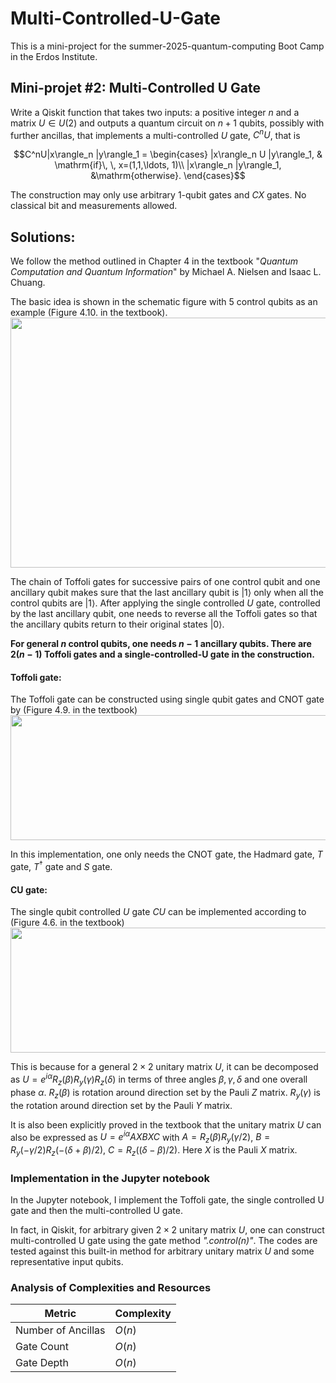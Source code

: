 # Multi-Controlled-U-Gate

This is a mini-project for the summer-2025-quantum-computing Boot Camp in the Erdos Institute. 

## Mini-projet #2: Multi-Controlled U Gate

Write a Qiskit function that takes two inputs: a positive integer $n$ and a matrix $U\in U(2)$ and outputs a quantum circuit on $n+1$ qubits, possibly with further ancillas, that implements a multi-controlled $U$ gate, $C^nU$, that is 
 
$$C^nU|x\rangle_n |y\rangle_1 = \begin{cases}
|x\rangle_n U |y\rangle_1, & \mathrm{if}\, \, x=(1,1,\ldots, 1)\\
|x\rangle_n |y\rangle_1, &\mathrm{otherwise}.
\end{cases}$$

The construction may only use arbitrary 1-qubit gates and $CX$ gates. No classical bit and measurements allowed. 


## Solutions:

We follow the method outlined in Chapter 4 in the textbook "_Quantum Computation and Quantum Information_" by Michael A. Nielsen and Isaac L. Chuang. 

The basic idea is shown in the schematic figure with $5$ control qubits as an example (Figure 4.10. in the textbook). <img src="https://github.com/user-attachments/assets/54c503e9-53ab-43c7-9dde-31f1429a596e" width="700" height="400" />

The chain of Toffoli gates for successive pairs of one control qubit and one ancillary qubit makes sure that the last ancillary qubit is $|1\rangle$ only when all the control qubits are $|1\rangle$. After applying the single controlled $U$ gate, controlled by the last ancillary qubit, one needs to reverse all the Toffoli gates so that the ancillary qubits return to their original states $|0\rangle$.  

**For general $n$ control qubits, one needs $n-1$ ancillary qubits. There are $2(n-1)$ Toffoli gates and a single-controlled-U gate in the construction.** 

#### Toffoli gate:

The Toffoli gate can be constructed using single qubit gates and CNOT gate by (Figure 4.9. in the textbook)
<img src="https://github.com/user-attachments/assets/23385c48-255b-4b8e-a551-e304c6730c41" width="700" height="200" />

In this implementation, one only needs the CNOT gate, the Hadmard gate, $T$ gate, $T^{\dagger}$ gate and $S$ gate. 

#### CU gate:

The single qubit controlled $U$ gate $CU$ can be implemented according to (Figure 4.6. in the textbook)
<img src="https://github.com/user-attachments/assets/63751db4-efb8-4b74-b143-3e594f8912ce" width="600" height="200" />

This is because for a general $2\times 2$ unitary matrix $U$, it can be decomposed as $U=e^{i\alpha} R_z(\beta) R_y(\gamma) R_z(\delta)$ in terms of three angles $\beta, \gamma, \delta$ and one overall phase $\alpha$. $R_z(\beta)$ is rotation around direction set by the Pauli $Z$ matrix. $R_y(\gamma)$ is the rotation around direction set by the Pauli $Y$ matrix. 

It is also been explicitly proved in the textbook that the unitary matrix $U$ can also be expressed as $U =  e^{i\alpha} AXBXC$ with $A = R_z(\beta) R_y(\gamma/2)$, $B=R_y(-\gamma/2)R_z(-(\delta+\beta)/2)$, $C=R_z((\delta-\beta)/2)$. Here $X$ is the Pauli $X$ matrix. 

### Implementation in the Jupyter notebook

In the Jupyter notebook, I implement the Toffoli gate, the single controlled U gate and then the multi-controlled U gate.

In fact, in Qiskit, for arbitrary given $2\times 2$ unitary matrix $U$, one can construct multi-controlled U gate using the gate method _".control(n)"_. The codes are tested against this built-in method for arbitrary unitary matrix $U$ and some representative input qubits. 

### Analysis of Complexities and Resources
|Metric              |Complexity          |
|--------------------|--------------------|
|Number of Ancillas  |$O(n)$              |
|Gate Count          |$O(n)$              |
|Gate Depth          |$O(n)$              |

